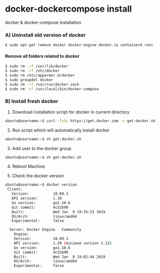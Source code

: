 # docker-dockercompose install
docker & docker-compose installation

### A) Uninstall old version of docker
```bash
$ sudo apt-get remove docker docker-engine docker.io containerd runc
```

#### Remove all folders related to docker
```bash
$ sudo rm -rf /var/lib/docker
$ sudo rm -rf /etc/docker
$ sudo rm /etc/apparmor.d/docker
$ sudo groupdel docker
$ sudo rm -rf /var/run/docker.sock
$ sudo rm -rf /usr/local/bin/docker-compose

```

### B) Install fresh docker 

 1. Download installation script for docker in current directory 
   ```bash
   ubuntu@username:~$ curl -fsSL https://get.docker.com -o get-docker.sh
   ```
 2. Run script which will automatically install docker
   ```bash
   ubuntu@username:~$ sh get-docker.sh
   ```
 3. Add user to the docker group
   ```bash
   ubuntu@username:~$ sh get-docker.sh
   ```
 4. Reboot Machine

 5. Check the docker version
   ```bash
   ubuntu@username:~$ docker version 
    Client:
      Version:           18.09.1
      API version:       1.39
      Go version:        go1.10.6
      Git commit:        4c52b90
      Built:             Wed Jan  9 19:35:23 2019
      OS/Arch:           linux/amd64
      Experimental:      false

     Server: Docker Engine - Community
       Engine:
       Version:          18.09.1
       API version:      1.39 (minimum version 1.12)
       Go version:       go1.10.6
       Git commit:       4c52b90
       Built:            Wed Jan  9 19:02:44 2019
       OS/Arch:          linux/amd64
       Experimental:     false
   ```

 



